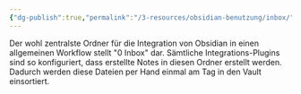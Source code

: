 ```yaml
---
{"dg-publish":true,"permalink":"/3-resources/obsidian-benutzung/inbox/","created":"2024-04-14T12:44:56.713+02:00","updated":"2024-04-14T12:46:27.010+02:00"}
---
```



Der wohl zentralste Ordner für die Integration von Obsidian in einen allgemeinen Workflow stellt "0 Inbox" dar. Sämtliche Integrations-Plugins sind so konfiguriert, dass erstellte Notes in diesen Ordner erstellt werden. Dadurch werden diese Dateien per Hand einmal am Tag in den Vault einsortiert.
